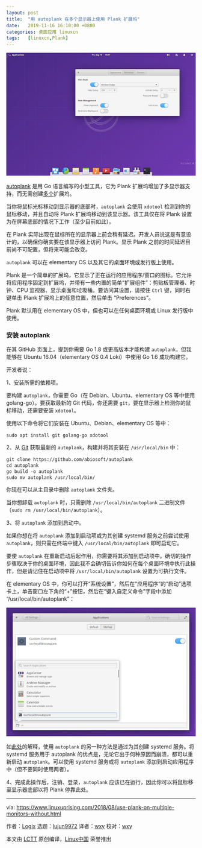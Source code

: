 ```yaml
---
layout: post
title:	"用 autoplank 在多个显示器上使用 Plank 扩展坞"
date:	2019-11-16 16:10:00 +0800 
categories:	桌面应用 linuxcn 
tags:	[linuxcn,Plank]
---
```



![](/Asserts/Images/album/201911/16/161121nbbncrlxa5s5a5r5.png)


[autoplank](https://github.com/abiosoft/autoplank) 是用 Go 语言编写的小型工具，它为 Plank 扩展坞增加了多显示器支持，而无需创建[多个](https://answers.launchpad.net/plank/+question/204593)扩展坞。


当你将鼠标光标移动到显示器的底部时，`autoplank` 会使用 `xdotool` 检测到你的鼠标移动，并且自动将 Plank 扩展坞移动到该显示器。该工具仅在将 Plank 设置为在屏幕底部的情况下工作（至少目前如此）。


在 Plank 实际出现在鼠标所在的显示器上前会稍有延迟。开发人员说这是有意设计的，以确保你确实要在该显示器上访问 Plank。显示 Plank 之前的时间延迟目前尚不可配置，但将来可能会改变。


`autoplank` 可以在 elementary OS 以及其它的桌面环境或发行版上使用。


Plank 是一个简单的扩展坞，它显示了正在运行的应用程序/窗口的图标。它允许将应用程序固定到扩展坞，并带有一些内置的简单“扩展组件”：剪贴板管理器、时钟、CPU 监视器、显示桌面和垃圾桶。要访问其设置，请按住 `Ctrl` 键，同时右键单击 Plank 扩展坞上的任意位置，然后单击 “Preferences”。


Plank 默认用在 elementary OS 中，但也可以在任何桌面环境或 Linux 发行版中使用。


### 安装 autoplank


在其 GitHub 页面上，提到你需要 Go 1.8 或更高版本才能构建 `autoplank`，但我能够在 Ubuntu 16.04（elementary OS 0.4 Loki）中使用 Go 1.6 成功构建它。


开发者说：


1、安装所需的依赖项。


要构建 `autoplank`，你需要 Go（在 Debian、Ubuntu、elementary OS 等中使用 golang-go）。要获取最新的 Git 代码，你还需要 `git`，要在显示器上检测你的鼠标移动，还需要安装 `xdotool`。


使用以下命令将它们安装在 Ubuntu、Debian、elementary OS 等中：



```
sudo apt install git golang-go xdotool
```

2、从 [Git](https://github.com/abiosoft/autoplank) 获取最新的 `autoplank`，构建并将其安装在 `/usr/local/bin` 中：



```
git clone https://github.com/abiosoft/autoplank
cd autoplank
go build -o autoplank
sudo mv autoplank /usr/local/bin/
```

你现在可以从主目录中删除 `autoplank` 文件夹。


当你想卸载 `autoplank` 时，只需删除 `/usr/local/bin/autoplank` 二进制文件（`sudo rm /usr/local/bin/autoplank`）。


3、将 `autoplank` 添加到启动中。


如果你想在将 `autoplank` 添加到启动项或为其创建 systemd 服务之前尝试使用 `autoplank`，则只需在终端中键入 `/usr/local/bin/autoplank` 即可启动它。


要使 `autoplank` 在重新启动后起作用，你需要将其添加到启动项中。确切的操作步骤取决于你的桌面环境，因此我不会确切告诉你如何在每个桌面环境中执行此操作，但是请记住在启动项中将 `/usr/local/bin/autoplank` 设置为可执行文件。


在 elementary OS 中，你可以打开“系统设置”，然后在“应用程序”的“启动”选项卡上，单击窗口左下角的“+”按钮，然后在“键入自定义命令”字段中添加 “/usr/local/bin/autoplank”：


![](/Asserts/Images/album/201911/16/161130sxf5wox5fwcmdnlx.png)


如[此处](https://github.com/abiosoft/autoplank#optional-create-a-service)的解释，使用 `autoplank` 的另一种方法是通过为其创建 systemd 服务。将 systemd 服务用于 autoplank 的优点是，无论它出于何种原因而崩溃，都可以重新启动 `autoplank`。可以使用 systemd 服务或将 `autoplank` 添加到启动应用程序中（但不要同时使用两者）。


4、完成此操作后，注销、登录，`autoplank` 应该已在运行，因此你可以将鼠标移至显示器底部以将 Plank 停靠此处。




---


via: <https://www.linuxuprising.com/2018/08/use-plank-on-multiple-monitors-without.html>


作者：[Logix](https://plus.google.com/118280394805678839070) 选题：[lujun9972](https://github.com/lujun9972) 译者：[wxy](https://github.com/wxy) 校对：[wxy](https://github.com/wxy)


本文由 [LCTT](https://github.com/LCTT/TranslateProject) 原创编译，[Linux中国](https://linux.cn/) 荣誉推出
